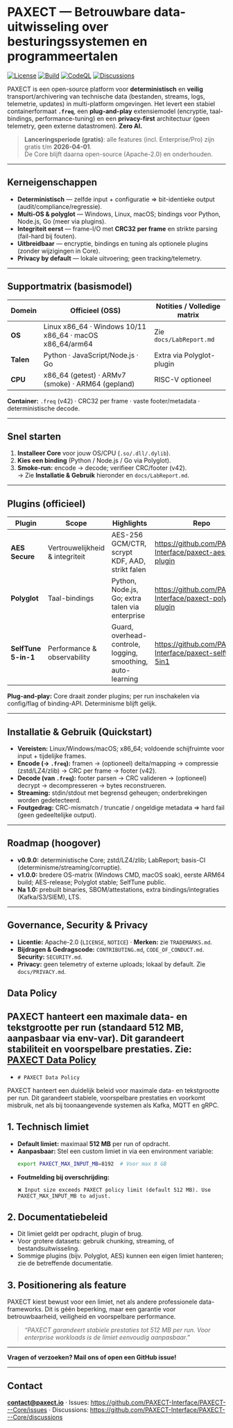 # PAXECT — Betrouwbare data-uitwisseling over besturingssystemen en programmeertalen
[![License](https://img.shields.io/badge/License-Apache_2.0-blue.svg)](LICENSE)
[![Build](https://github.com/PAXECT-Interface/PAXECT---Core/actions/workflows/ci.yml/badge.svg)](../../actions)
[![CodeQL](https://github.com/PAXECT-Interface/PAXECT---Core/actions/workflows/codeql.yml/badge.svg)](../../actions)
[![Discussions](https://img.shields.io/github/discussions/PAXECT-Interface/PAXECT---Core)](../../discussions)

PAXECT is een open-source platform voor **deterministisch** en **veilig** transport/archivering van technische data
(bestanden, streams, logs, telemetrie, updates) in multi-platform omgevingen. Het levert een stabiel containerformaat
**`.freq`**, een **plug-and-play** extensiemodel (encryptie, taal-bindings, performance-tuning) en een **privacy-first**
architectuur (geen telemetry, geen externe datastromen). **Zero AI.**

> **Lanceringsperiode (gratis)**: alle features (incl. Enterprise/Pro) zijn gratis t/m **2026-04-01**.  
> De Core blijft daarna open-source (Apache-2.0) en onderhouden.

---

## Kerneigenschappen
- **Deterministisch** — zelfde input + configuratie ⇒ bit-identieke output (audit/compliance/regressie).
- **Multi-OS & polyglot** — Windows, Linux, macOS; bindings voor Python, Node.js, Go (meer via plugins).
- **Integriteit eerst** — frame-I/O met **CRC32 per frame** en strikte parsing (fail-hard bij fouten).
- **Uitbreidbaar** — encryptie, bindings en tuning als optionele plugins (zonder wijzigingen in Core).
- **Privacy by default** — lokale uitvoering; geen tracking/telemetry.

---

## Supportmatrix (basismodel)
| Domein       | Officieel (OSS)                                       | Notities / Volledige matrix |
|--------------|--------------------------------------------------------|-----------------------------|
| **OS**       | Linux x86_64 · Windows 10/11 x86_64 · macOS x86_64/arm64 | Zie `docs/LabReport.md`     |
| **Talen**    | Python · JavaScript/Node.js · Go                       | Extra via Polyglot-plugin   |
| **CPU**      | x86_64 (getest) · ARMv7 (smoke) · ARM64 (gepland)      | RISC-V optioneel            |

**Container:** `.freq` (v42) · CRC32 per frame · vaste footer/metadata · deterministische decode.

---

## Snel starten
1. **Installeer Core** voor jouw OS/CPU (`.so/.dll/.dylib`).  
2. **Kies een binding** (Python / Node.js / Go via Polyglot).  
3. **Smoke-run:** encode → decode; verifieer CRC/footer (v42).  
   → Zie **Installatie & Gebruik** hieronder en `docs/LabReport.md`.

---

## Plugins (officieel)
| Plugin              | Scope                          | Highlights                                               | Repo |
|---------------------|--------------------------------|----------------------------------------------------------|------|
| **AES Secure**      | Vertrouwelijkheid & integriteit| AES-256 GCM/CTR, scrypt KDF, AAD, strikt falen           | https://github.com/PAXECT-Interface/paxect-aes-plugin |
| **Polyglot**        | Taal-bindings                  | Python, Node.js, Go; extra talen via enterprise          | https://github.com/PAXECT-Interface/paxect-polyglot-plugin |
| **SelfTune 5-in-1** | Performance & observability    | Guard, overhead-controle, logging, smoothing, auto-learning | https://github.com/PAXECT-Interface/paxect-selftune-5in1 |

**Plug-and-play:** Core draait zonder plugins; per run inschakelen via config/flag of binding-API. Determinisme blijft gelijk.

---

## Installatie & Gebruik (Quickstart)
- **Vereisten:** Linux/Windows/macOS; x86_64; voldoende schijfruimte voor input + tijdelijke frames.  
- **Encode (→ `.freq`):** framen → (optioneel) delta/mapping → compressie (zstd/LZ4/zlib) → CRC per frame → footer (v42).  
- **Decode (van `.freq`):** footer parsen → CRC valideren → (optioneel) decrypt → decompresseren → bytes reconstrueren.  
- **Streaming:** stdin/stdout met begrensd geheugen; onderbrekingen worden gedetecteerd.  
- **Foutgedrag:** CRC-mismatch / truncatie / ongeldige metadata ⇒ hard fail (geen gedeeltelijke output).

---

## Roadmap (hoogover)
- **v0.9.0:** deterministische Core; zstd/LZ4/zlib; LabReport; basis-CI (determinisme/streaming/corruptie).  
- **v1.0.0:** bredere OS-matrix (Windows CMD, macOS soak), eerste ARM64 build; AES-release; Polyglot stable; SelfTune public.  
- **Na 1.0:** prebuilt binaries, SBOM/attestations, extra bindings/integraties (Kafka/S3/SIEM), LTS.

---

## Governance, Security & Privacy
- **Licentie:** Apache-2.0 (`LICENSE`, `NOTICE`) · **Merken:** zie `TRADEMARKS.md`.  
- **Bijdragen & Gedragscode:** `CONTRIBUTING.md`, `CODE_OF_CONDUCT.md`. **Security:** `SECURITY.md`.  
- **Privacy:** geen telemetry of externe uploads; lokaal by default. Zie `docs/PRIVACY.md`.







## Data Policy

PAXECT hanteert een maximale data- en tekstgrootte per run (standaard 512 MB, aanpasbaar via env-var).
Dit garandeert stabiliteit en voorspelbare prestaties.
Zie: [PAXECT Data Policy](./PAXECT-Data-Policy.md)
-



-     # PAXECT Data Policy

PAXECT hanteert een duidelijk beleid voor maximale data- en tekstgrootte per run. Dit garandeert stabiele, voorspelbare prestaties en voorkomt misbruik, net als bij toonaangevende systemen als Kafka, MQTT en gRPC.

## 1. Technisch limiet

- **Default limiet:** maximaal **512 MB** per run of opdracht.
- **Aanpasbaar:** Stel een custom limiet in via een environment variable:
  ```bash
  export PAXECT_MAX_INPUT_MB=8192  # Voor max 8 GB
  ```
- **Foutmelding bij overschrijding:**  
  ```
  ❌ Input size exceeds PAXECT policy limit (default 512 MB). Use PAXECT_MAX_INPUT_MB to adjust.
  ```

## 2. Documentatiebeleid

- Dit limiet geldt per opdracht, plugin of brug.
- Voor grotere datasets: gebruik chunking, streaming, of bestandsuitwisseling.
- Sommige plugins (bijv. Polyglot, AES) kunnen een eigen limiet hanteren; zie de betreffende documentatie.

## 3. Positionering als feature

PAXECT kiest bewust voor een limiet, net als andere professionele data-frameworks. Dit is géén beperking, maar een garantie voor betrouwbaarheid, veiligheid en voorspelbare performance.

> _“PAXECT garandeert stabiele prestaties tot 512 MB per run. Voor enterprise workloads is de limiet eenvoudig aanpasbaar.”_

---

**Vragen of verzoeken? Mail ons of open een GitHub issue!**

---

## Contact
**contact@paxect.io** · Issues: https://github.com/PAXECT-Interface/PAXECT---Core/issues · Discussions: https://github.com/PAXECT-Interface/PAXECT---Core/discussions










